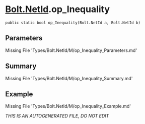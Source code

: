 # [Bolt.NetId](Types/Bolt.NetId.md).op_Inequality
`public static bool op_Inequality(Bolt.NetId a, Bolt.NetId b)`
## Parameters
Missing File 'Types/Bolt.NetId/M/op_Inequality_Parameters.md'
## Summary
Missing File 'Types/Bolt.NetId/M/op_Inequality_Summary.md'
## Example
Missing File 'Types/Bolt.NetId/M/op_Inequality_Example.md'

*THIS IS AN AUTOGENERATED FILE, DO NOT EDIT*
